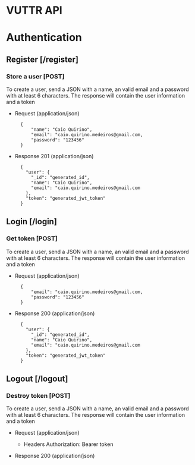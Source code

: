 # VUTTR API

# Authentication

## Register [/register]

### Store a user [POST]

To create a user, send a JSON with a name, an valid email and a password with at least 6 characters. The response will contain the user information and a token

- Request (application/json)

        {
            "name": "Caio Quirino",
            "email": "caio.quirino.medeiros@gmail.com,
            "password": "123456"
        }

- Response 201 (application/json)

        {
          "user": {
            "_id": "generated_id",
            "name": "Caio Quirino",
            "email": "caio.quirino.medeiros@gmail.com
          },
          "token": "generated_jwt_token"
        }

## Login [/login]

### Get token [POST]

To create a user, send a JSON with a name, an valid email and a password with at least 6 characters. The response will contain the user information and a token

- Request (application/json)

        {
            "email": "caio.quirino.medeiros@gmail.com,
            "password": "123456"
        }

- Response 200 (application/json)

        {
          "user": {
            "_id": "generated_id",
            "name": "Caio Quirino",
            "email": "caio.quirino.medeiros@gmail.com
          },
          "token": "generated_jwt_token"
        }

## Logout [/logout]

### Destroy token [POST]

To create a user, send a JSON with a name, an valid email and a password with at least 6 characters. The response will contain the user information and a token

- Request (application/json)

  - Headers
    Authorization: Bearer token

- Response 200 (application/json)
